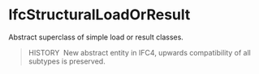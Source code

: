 # IfcStructuralLoadOrResult

Abstract superclass of simple load or result classes.

> HISTORY&nbsp; New abstract entity in IFC4, upwards compatibility of all subtypes is preserved.
